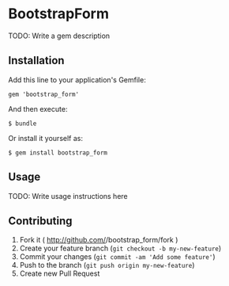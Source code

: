 # BootstrapForm

TODO: Write a gem description

## Installation

Add this line to your application's Gemfile:

    gem 'bootstrap_form'

And then execute:

    $ bundle

Or install it yourself as:

    $ gem install bootstrap_form

## Usage

TODO: Write usage instructions here

## Contributing

1. Fork it ( http://github.com/<my-github-username>/bootstrap_form/fork )
2. Create your feature branch (`git checkout -b my-new-feature`)
3. Commit your changes (`git commit -am 'Add some feature'`)
4. Push to the branch (`git push origin my-new-feature`)
5. Create new Pull Request
